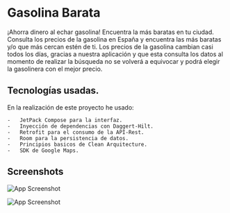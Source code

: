 
# Gasolina Barata

¡Ahorra dinero al echar gasolina! Encuentra la más baratas en tu ciudad.
Consulta los precios de la gasolina en España y encuentra las más baratas y/o que más cercan estén de ti. Los precios de la gasolina cambian casi todos los días, gracias a nuestra aplicación y que esta consulta los datos al momento de realizar la búsqueda no se volverá a equivocar y podrá elegir la gasolinera con el mejor precio.



## Tecnologías usadas.

En la realización de este proyecto he usado:

    -   JetPack Compose para la interfaz.
    -   Inyección de dependencias con Daggert-Hilt.
    -   Retrofit para el consumo de la API-Rest.
    -   Room para la persistencia de datos.
    -   Principios basicos de Clean Arquitecture.
    -   SDK de Google Maps.



## Screenshots


![App Screenshot](https://i.imgur.com/Zv695mZ.png)

![App Screenshot](https://i.imgur.com/yVv5oOv.png)

